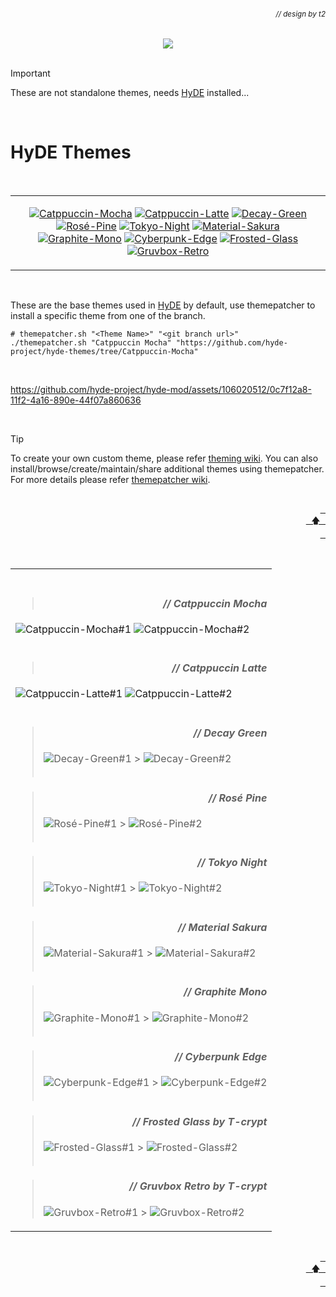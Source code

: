 ###### _<div align = right><sub>// design by t2</sub></div>_

<div align = center>
<img src="https://raw.githubusercontent.com/hyde-project/hyde/main/Source/assets/hyde_banner.png">
<br><br></div>

> [!IMPORTANT]
> These are not standalone themes, needs [HyDE](https://github.com/Hyde-project/hyde) installed...

<br>

# HyDE Themes

<br><table><tr><td><div align="center">

[![Catppuccin-Mocha](https://placehold.co/150x30/b4befe/11111b?text=Catppuccin-Mocha&font=Oswald)](#-Catppuccin-Mocha)
[![Catppuccin-Latte](https://placehold.co/150x30/dd7878/eff1f5?text=Catppuccin-Latte&font=Oswald)](#-Catppuccin-Latte)
[![Decay-Green](https://placehold.co/150x30/90ceaa/151720?text=Decay-Green&font=Oswald)](#-Decay-Green)
[![Rosé-Pine](https://placehold.co/150x30/c4a7e7/191724?text=Rosé-Pine&font=Oswald)](#-Rosé-Pine)
[![Tokyo-Night](https://placehold.co/150x30/7aa2f7/24283b?text=Tokyo-Night&font=Oswald)](#-Tokyo-Night)
[![Material-Sakura](https://placehold.co/150x30/f2e9e1/b4637a?text=Material-Sakura&font=Oswald)](#-Material-Sakura)
[![Graphite-Mono](https://placehold.co/150x30/a6a6a6/262626?text=Graphite-Mono&font=Oswald)](#-Graphite-Mono)
[![Cyberpunk-Edge](https://placehold.co/150x30/fada16/000000?text=Cyberpunk-Edge&font=Oswald)](#-Cyberpunk-Edge)
[![Frosted-Glass](https://placehold.co/150x30/7ed6ff/1e4c84?text=Frosted-Glass&font=Oswald)](#-Frosted-Glass-by-T-crypt)
[![Gruvbox-Retro](https://placehold.co/150x30/475437/B5CC97?text=Gruvbox-Retro&font=Oswald)](#-Gruvbox-Retro-by-T-crypt)

</td></tr></table></div><br>

These are the base themes used in [HyDE](https://github.com/Hyde-project/hyde) by default, use themepatcher to install a specific theme from one of the branch.

```shell
# themepatcher.sh "<Theme Name>" "<git branch url>"
./themepatcher.sh "Catppuccin Mocha" "https://github.com/hyde-project/hyde-themes/tree/Catppuccin-Mocha"
```

<br>

https://github.com/hyde-project/hyde-mod/assets/106020512/0c7f12a8-11f2-4a16-890e-44f07a860636

<br>

> [!TIP]
> To create your own custom theme, please refer [theming wiki](https://github.com/hyde-project/hyde/wiki/Theming).
> You can also install/browse/create/maintain/share additional themes using themepatcher.
> For more details please refer [themepatcher wiki](https://github.com/hyde-project/hyde/wiki/Theming#theme-patcher).

<div align="right">
  <br>
  <a href="#-design-by-t2"><kbd> <br> 🡅 <br> </kbd></a>
</div>

<br><table><td><br>

> #### **_<div align = right>// Catppuccin Mocha</div>_**

![Catppuccin-Mocha#1](https://raw.githubusercontent.com/hyde-project/hyde/main/Source/assets/theme_mocha_1.png)
![Catppuccin-Mocha#2](https://raw.githubusercontent.com/hyde-project/hyde/main/Source/assets/theme_mocha_2.png)<br><br>

> #### **_<div align = right>// Catppuccin Latte</div>_**

![Catppuccin-Latte#1](https://raw.githubusercontent.com/hyde-project/hyde/main/Source/assets/theme_latte_1.png)
![Catppuccin-Latte#2](https://raw.githubusercontent.com/hyde-project/hyde/main/Source/assets/theme_latte_2.png)<br><br>

> #### **_<div align = right>// Decay Green</div>_**
>
> ![Decay-Green#1](https://raw.githubusercontent.com/hyde-project/hyde/main/Source/assets/theme_decay_1.png) > ![Decay-Green#2](https://raw.githubusercontent.com/hyde-project/hyde/main/Source/assets/theme_decay_2.png)<br><br>

> #### **_<div align = right>// Rosé Pine</div>_**
>
> ![Rosé-Pine#1](https://raw.githubusercontent.com/hyde-project/hyde/main/Source/assets/theme_rosine_1.png) > ![Rosé-Pine#2](https://raw.githubusercontent.com/hyde-project/hyde/main/Source/assets/theme_rosine_2.png)<br><br>

> #### **_<div align = right>// Tokyo Night</div>_**
>
> ![Tokyo-Night#1](https://raw.githubusercontent.com/hyde-project/hyde/main/Source/assets/theme_tokyo_1.png) > ![Tokyo-Night#2](https://raw.githubusercontent.com/hyde-project/hyde/main/Source/assets/theme_tokyo_2.png)<br><br>

> #### **_<div align = right>// Material Sakura</div>_**
>
> ![Material-Sakura#1](https://raw.githubusercontent.com/hyde-project/hyde/main/Source/assets/theme_maura_1.png) > ![Material-Sakura#2](https://raw.githubusercontent.com/hyde-project/hyde/main/Source/assets/theme_maura_2.png)<br><br>

> #### **_<div align = right>// Graphite Mono</div>_**
>
> ![Graphite-Mono#1](https://raw.githubusercontent.com/hyde-project/hyde/main/Source/assets/theme_graph_1.png) > ![Graphite-Mono#2](https://raw.githubusercontent.com/hyde-project/hyde/main/Source/assets/theme_graph_2.png)<br><br>

> #### **_<div align = right>// Cyberpunk Edge</div>_**
>
> ![Cyberpunk-Edge#1](https://raw.githubusercontent.com/hyde-project/hyde/main/Source/assets/theme_cedge_1.png) > ![Cyberpunk-Edge#2](https://raw.githubusercontent.com/hyde-project/hyde/main/Source/assets/theme_cedge_2.png)<br><br>

> #### **_<div align = right>// Frosted Glass by T-crypt</div>_**
>
> ![Frosted-Glass#1](https://raw.githubusercontent.com/hyde-project/hyde/main/Source/assets/theme_frosted_1.png) > ![Frosted-Glass#2](https://raw.githubusercontent.com/hyde-project/hyde/main/Source/assets/theme_frosted_2.png)<br><br>

> #### **_<div align = right>// Gruvbox Retro by T-crypt</div>_**
>
> ![Gruvbox-Retro#1](https://raw.githubusercontent.com/hyde-project/hyde/main/Source/assets/theme_gruvbox_1.png) > ![Gruvbox-Retro#2](https://raw.githubusercontent.com/hyde-project/hyde/main/Source/assets/theme_gruvbox_2.png)

</td></table>

<div align="right">
  <br>
  <a href="#-design-by-t2"><kbd> <br> 🡅 <br> </kbd></a>
</div>
